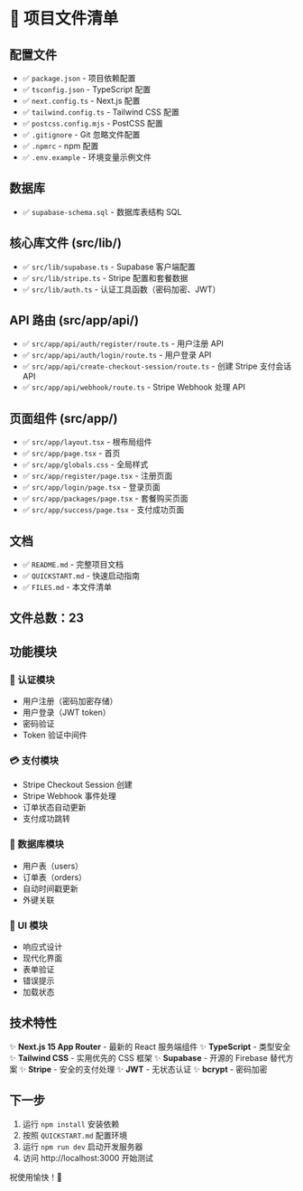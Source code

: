 # 📁 项目文件清单

## 配置文件
- ✅ `package.json` - 项目依赖配置
- ✅ `tsconfig.json` - TypeScript 配置
- ✅ `next.config.ts` - Next.js 配置
- ✅ `tailwind.config.ts` - Tailwind CSS 配置
- ✅ `postcss.config.mjs` - PostCSS 配置
- ✅ `.gitignore` - Git 忽略文件配置
- ✅ `.npmrc` - npm 配置
- ✅ `.env.example` - 环境变量示例文件

## 数据库
- ✅ `supabase-schema.sql` - 数据库表结构 SQL

## 核心库文件 (src/lib/)
- ✅ `src/lib/supabase.ts` - Supabase 客户端配置
- ✅ `src/lib/stripe.ts` - Stripe 配置和套餐数据
- ✅ `src/lib/auth.ts` - 认证工具函数（密码加密、JWT）

## API 路由 (src/app/api/)
- ✅ `src/app/api/auth/register/route.ts` - 用户注册 API
- ✅ `src/app/api/auth/login/route.ts` - 用户登录 API
- ✅ `src/app/api/create-checkout-session/route.ts` - 创建 Stripe 支付会话 API
- ✅ `src/app/api/webhook/route.ts` - Stripe Webhook 处理 API

## 页面组件 (src/app/)
- ✅ `src/app/layout.tsx` - 根布局组件
- ✅ `src/app/page.tsx` - 首页
- ✅ `src/app/globals.css` - 全局样式
- ✅ `src/app/register/page.tsx` - 注册页面
- ✅ `src/app/login/page.tsx` - 登录页面
- ✅ `src/app/packages/page.tsx` - 套餐购买页面
- ✅ `src/app/success/page.tsx` - 支付成功页面

## 文档
- ✅ `README.md` - 完整项目文档
- ✅ `QUICKSTART.md` - 快速启动指南
- ✅ `FILES.md` - 本文件清单

## 文件总数：23

## 功能模块

### 🔐 认证模块
- 用户注册（密码加密存储）
- 用户登录（JWT token）
- 密码验证
- Token 验证中间件

### 💳 支付模块
- Stripe Checkout Session 创建
- Stripe Webhook 事件处理
- 订单状态自动更新
- 支付成功跳转

### 💾 数据库模块
- 用户表（users）
- 订单表（orders）
- 自动时间戳更新
- 外键关联

### 🎨 UI 模块
- 响应式设计
- 现代化界面
- 表单验证
- 错误提示
- 加载状态

## 技术特性

✨ **Next.js 15 App Router** - 最新的 React 服务端组件
✨ **TypeScript** - 类型安全
✨ **Tailwind CSS** - 实用优先的 CSS 框架
✨ **Supabase** - 开源的 Firebase 替代方案
✨ **Stripe** - 安全的支付处理
✨ **JWT** - 无状态认证
✨ **bcrypt** - 密码加密

## 下一步

1. 运行 `npm install` 安装依赖
2. 按照 `QUICKSTART.md` 配置环境
3. 运行 `npm run dev` 启动开发服务器
4. 访问 http://localhost:3000 开始测试

祝使用愉快！🎉


